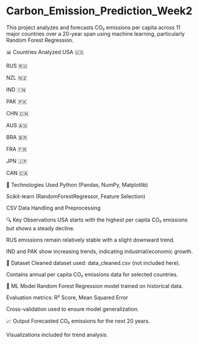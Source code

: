 # Carbon_Emission_Prediction_Week2
This project analyzes and forecasts CO₂ emissions per capita across 11 major countries over a 20-year span using machine learning, particularly Random Forest Regression.

📊 Countries Analyzed
USA 🇺🇸

RUS 🇷🇺

NZL 🇳🇿

IND 🇮🇳

PAK 🇵🇰

CHN 🇨🇳

AUS 🇦🇺

BRA 🇧🇷

FRA 🇫🇷

JPN 🇯🇵

CAN 🇨🇦

🔧 Technologies Used
Python (Pandas, NumPy, Matplotlib)

Scikit-learn (RandomForestRegressor, Feature Selection)

CSV Data Handling and Preprocessing

🔍 Key Observations
USA starts with the highest per capita CO₂ emissions but shows a steady decline.

RUS emissions remain relatively stable with a slight downward trend.

IND and PAK show increasing trends, indicating industrial/economic growth.

📁 Dataset
Cleaned dataset used: data_cleaned.csv (not included here).

Contains annual per capita CO₂ emissions data for selected countries.

🧠 ML Model
Random Forest Regression model trained on historical data.

Evaluation metrics: R² Score, Mean Squared Error

Cross-validation used to ensure model generalization.

📈 Output
Forecasted CO₂ emissions for the next 20 years.

Visualizations included for trend analysis.
